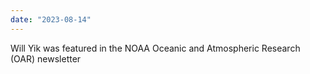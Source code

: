```yaml
---
date: "2023-08-14"
---
```

Will Yik was featured in the NOAA Oceanic and Atmospheric Research (OAR) newsletter
